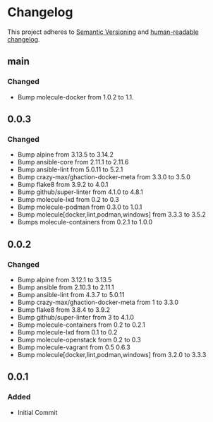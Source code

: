 # Changelog

This project adheres to [Semantic Versioning](https://semver.org/spec/v2.0.0.html)
and [human-readable changelog](https://keepachangelog.com/en/1.0.0/).

## main

### Changed

- Bump molecule-docker from 1.0.2 to 1.1.

## 0.0.3

### Changed

- Bump alpine from 3.13.5 to 3.14.2
- Bump ansible-core from 2.11.1 to 2.11.6
- Bump ansible-lint from 5.0.11 to 5.2.1
- Bump crazy-max/ghaction-docker-meta from 3.3.0 to 3.5.0
- Bump flake8 from 3.9.2 to 4.0.1
- Bump github/super-linter from 4.1.0 to 4.8.1
- Bump molecule-lxd from 0.2 to 0.3
- Bump molecule-podman from 0.3.0 to 1.0.1
- Bump molecule[docker,lint,podman,windows] from 3.3.3 to 3.5.2
- Bumps molecule-containers from 0.2.1 to 1.0.0

## 0.0.2

### Changed

- Bump alpine from 3.12.1 to 3.13.5
- Bump ansible from 2.10.3 to 2.11.1
- Bump ansible-lint from 4.3.7 to 5.0.11
- Bump crazy-max/ghaction-docker-meta from 1 to 3.3.0
- Bump flake8 from 3.8.4 to 3.9.2
- Bump github/super-linter from 3 to 4.1.0
- Bump molecule-containers from 0.2 to 0.2.1
- Bump molecule-lxd from 0.1 to 0.2
- Bump molecule-openstack from 0.2 to 0.3
- Bump molecule-vagrant from 0.5 0.6.3
- Bump molecule[docker,lint,podman,windows] from 3.2.0 to 3.3.3

## 0.0.1

### Added

- Initial Commit

